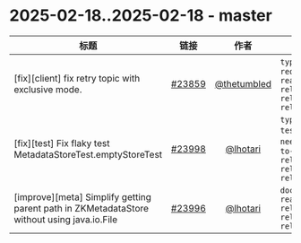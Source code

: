 # 2025-02-18..2025-02-18 - master
| 标题 | 链接 | 作者 | 标签 |
| - | :--: | :--: | - |
| [fix][client] fix retry topic with exclusive mode. | [#23859](https://github.com/apache/pulsar/pull/23859) | [@thetumbled](https://github.com/thetumbled) | `type/bug` `doc-required` `ready-to-test` `release/3.0.10` `release/3.3.5` `release/4.0.3`  | 
| [fix][test] Fix flaky test MetadataStoreTest.emptyStoreTest | [#23998](https://github.com/apache/pulsar/pull/23998) | [@lhotari](https://github.com/lhotari) | `type/flaky-tests` `doc-not-needed` `ready-to-test` `release/3.0.10` `release/3.3.5` `release/4.0.3`  | 
| [improve][meta] Simplify getting parent path in ZKMetadataStore without using java.io.File | [#23996](https://github.com/apache/pulsar/pull/23996) | [@lhotari](https://github.com/lhotari) | `doc-not-needed` `ready-to-test` `release/3.0.10` `release/3.3.5` `release/4.0.3`  | 
